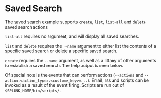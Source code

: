 # Saved Search

The saved search example supports `create`, `list`, `list-all` and `delete` 
saved search actions.

`list-all` requires no argument, and will display all saved searches.

`list` and `delete` requires the `--name` argument to either list the contents 
of a specific saved search or delete a specific saved search.

`create` requires the `--name` argument, as well as a littany of other arguments 
to establish a saved search. The help output is seen below.

Of special note is the events that can perform actions (`--actions` and 
`--action.<action_type>.<custome_key>=...`). Email, rss and scripts can be 
invoked as a result of the event firing. Scripts are run out of 
`$SPLUNK_HOME/bin/scripts/`.

